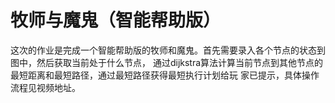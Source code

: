 # 牧师与魔鬼（智能帮助版）
  
这次的作业是完成一个智能帮助版的牧师和魔鬼。首先需要录入各个节点的状态到图中，然后获取当前处于什么节点，
通过dijkstra算法计算当前节点到其他节点的最短距离和最短路径，通过最短路径获得最短执行计划给玩
家已提示，具体操作流程见视频地址。
